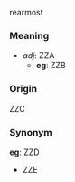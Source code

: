 rearmost
### Meaning
+ _adj_: ZZA
    + __eg__: ZZB

### Origin

ZZC

### Synonym

__eg__: ZZD

+ ZZE



